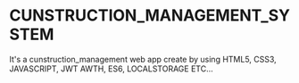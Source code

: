 # CUNSTRUCTION_MANAGEMENT_SYSTEM
It's a cunstruction_management web app create by using HTML5, CSS3, JAVASCRIPT, JWT AWTH, ES6, LOCALSTORAGE ETC...
